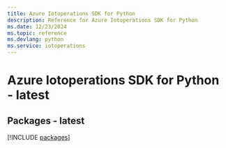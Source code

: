 ```yaml
---
title: Azure Iotoperations SDK for Python
description: Reference for Azure Iotoperations SDK for Python
ms.date: 12/23/2024
ms.topic: reference
ms.devlang: python
ms.service: iotoperations
---
```

# Azure Iotoperations SDK for Python - latest
## Packages - latest
[!INCLUDE [packages](iotoperations-index.md)]